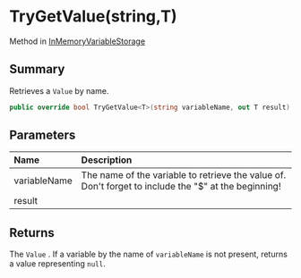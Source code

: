 # TryGetValue(string,T)

Method in [InMemoryVariableStorage](/api/csharp/yarn.unity.inmemoryvariablestorage.md)

## Summary


Retrieves a  <code>Value</code>  by name.


```csharp
public override bool TryGetValue<T>(string variableName, out T result)
```

## Parameters

|Name|Description|
|:---|:---|
|variableName|The name of the variable to retrieve the value of. Don't forget to include the "$" at the beginning!|
|result||

## Returns

The  <code>Value</code> . If a variable by the name of
<code>variableName</code>  is not present, returns a value
representing `null`.

